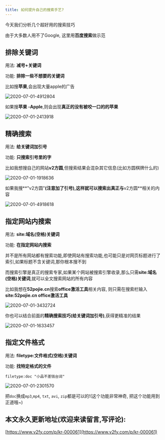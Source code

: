 ```yaml
---
title: 如何提升自己的搜索手艺?
---
```




今天我们分析几个超好用的搜索技巧



由于大多数人用不了Google, 这里用**百度搜索**做示范

## 排除关键词



用法: **减号+关键词**

功能: **排除一些不想要的关键词**

比如搜**苹果**,会出现大量apple的广告



![2020-07-01-4912804](https://www.v2fy.com/asset/0i/jikemiji/jikemiji-md/kr-000061.assets/2020-07-01-4912804.png)

如果搜**苹果 -Apple**,则会出现**真正的没有被咬一口的的苹果**

![2020-07-01-2413918](https://www.v2fy.com/asset/0i/jikemiji/jikemiji-md/kr-000061.assets/2020-07-01-2413918.png)



## 精确搜索



用法: **给关键词加引号**

功能: **只搜索引号里的字**



比如我想搜自己的网站**v2方圆**,但搜索结果会混杂其它信息(比如方圆棋牌什么的)



![2020-07-01-1918636](https://www.v2fy.com/asset/0i/jikemiji/jikemiji-md/kr-000061.assets/2020-07-01-1918636.png)



如果我搜**"v2方圆"**(注意加了引号),这样就可以搜索出真正与**v2方圆**相关的内容



![2020-07-01-4918618](https://www.v2fy.com/asset/0i/jikemiji/jikemiji-md/kr-000061.assets/2020-07-01-4918618.png)





## 指定网站内搜索



用法: **site:域名(空格)关键词**

功能: **在指定网站内搜索**

并不是所有网站都有搜索功能,即使网站有搜索功能,也可能只是对网页标题进行了索引,如果标题不含关键词,那你根本搜不到

而搜索引擎是真正的搜索专家,如果某个网站被搜索引擎收录,那么只需**site:域名(空格)关键词**,就可以全文搜索网站的所有内容

比如我想在**52pojie.cn**搜索**office激活工具**相关内容, 则只需在搜索栏输入**site:52pojie.cn office激活工具**

![2020-07-01-3432724](https://www.v2fy.com/asset/0i/jikemiji/jikemiji-md/kr-000061.assets/2020-07-01-3432724.png)

你也可以结合前面的**精确搜索技巧(给关键词加引号)**,获得更精准的结果



![2020-07-01-1633457](https://www.v2fy.com/asset/0i/jikemiji/jikemiji-md/kr-000061.assets/2020-07-01-1633457.png)

## 指定文件格式



用法: **filetype:文件格式(空格)关键词**

功能: **找特定格式的文件**



`filetype:doc "小品不差钱台词"`



![2020-07-01-2301570](https://www.v2fy.com/asset/0i/jikemiji/jikemiji-md/kr-000061.assets/2020-07-01-2301570.png)



把`doc`换成`mp3`,`mp4`,  `txt`, `avi`, `zip`都是可以的!(这个功能非常神奇, 把这个功能用到正道哦~)


## 本文永久更新地址(欢迎来读留言,写评论):

[https://www.v2fy.com/p/kr-000061](https://www.v2fy.com/p/kr-000061)
